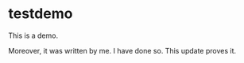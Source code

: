 
# testdemo
This is a demo.

Moreover, it was written by me. I have done so. This update proves it.
